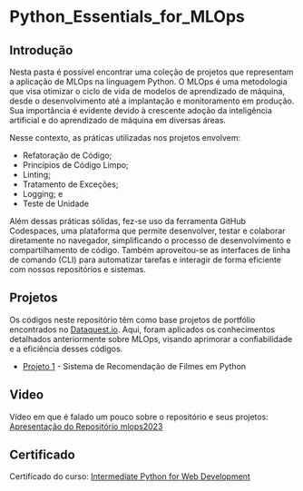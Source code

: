 # Python_Essentials_for_MLOps

## Introdução

Nesta pasta é possível encontrar uma coleção de projetos que representam a aplicação de MLOps na linguagem Python. O MLOps é uma metodologia que visa otimizar o ciclo de vida de modelos de aprendizado de máquina, desde o desenvolvimento até a implantação e monitoramento em produção. Sua importância é evidente devido à crescente adoção da inteligência artificial e do aprendizado de máquina em diversas áreas. 

Nesse contexto, as práticas utilizadas nos projetos envolvem: 
 - Refatoração de Código;
 - Princípios de Código Limpo;
 - Linting;
 - Tratamento de Exceções;
 - Logging; e
 - Teste de Unidade

Além dessas práticas sólidas, fez-se uso da ferramenta GitHub Codespaces, uma plataforma que permite desenvolver, testar e colaborar diretamente no navegador, simplificando o processo de desenvolvimento e compartilhamento de código. Também aproveitou-se as interfaces de linha de comando (CLI) para automatizar tarefas e interagir de forma eficiente com nossos repositórios e sistemas.

## Projetos

Os códigos neste repositório têm como base projetos de portfólio encontrados no  [Dataquest.io](https://app.dataquest.io/projects/portfolio). Aqui, foram aplicados os conhecimentos detalhados anteriormente sobre MLOps, visando aprimorar a confiabilidade e a eficiência desses códigos.

- [Projeto 1](https://github.com/AdEmanuel/mlops2023/tree/main/Python_Essentials_for_MLOps/Project%2001) - Sistema de Recomendação de Filmes em Python

## Video

Vídeo em que é falado um pouco sobre o repositório e seus projetos: [Apresentação do Repositório mlops2023](https://www.loom.com/share/49e706ceaac4466489bbcbe24207760a?sid=37f1bbac-a4e2-4e99-a799-b64d70ff9ee0)

## Certificado

Certificado do curso: [Intermediate Python for Web Development](https://app.dataquest.io/view_cert/GFX8K38JAY2DXLRYRHIX)


